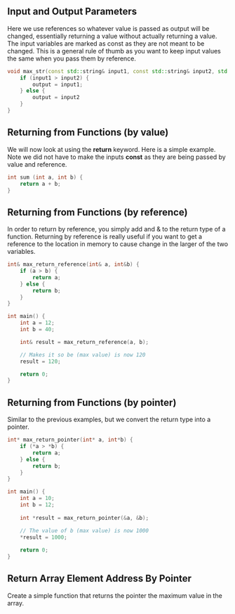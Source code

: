 ## Input and Output Parameters
Here we use references so whatever value is passed as output will be changed, essentially returning a value without actually returning a value. The input variables are marked as const as they are not meant to be changed. This is a general rule of thumb as you want to keep input values the same when you pass them by reference.

```C++
void max_str(const std::string& input1, const std::string& input2, std::string& output){
	if (input1 > input2) {
		output = input1;
	} else {
		output = input2
	}
}
```

## Returning from Functions (by value)
We will now look at using the **return** keyword. Here is a simple example. Note we did not have to make the inputs **const** as they are being passed by value and reference.

```C++
int sum (int a, int b) {
	return a + b;
}
```

## Returning from Functions (by reference)
In order to return by reference, you simply add and & to the return type of a function. Returning by reference is really useful if you want to get a reference to the location in memory to cause change in the larger of the two variables.

```C++
int& max_return_reference(int& a, int&b) {
	if (a > b) {
		return a;
	} else {
		return b;
	}
}

int main() {
	int a = 12;
	int b = 40;

	int& result = max_return_reference(a, b);

	// Makes it so be (max value) is now 120
	result = 120;

	return 0;
}
```

## Returning from Functions (by pointer)
Similar to the previous examples, but we convert the return type into a pointer.

```C++
int* max_return_pointer(int* a, int*b) {
	if (*a > *b) {
		return a;
	} else {
		return b;
	}
}

int main() {
	int a = 10;
	int b = 12;
	
	int *result = max_return_pointer(&a, &b);

	// The value of b (max value) is now 1000
	*result = 1000;
	
	return 0;
}

```

## Return Array Element Address By Pointer
Create a simple function that returns the pointer the maximum value in the array.